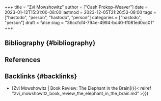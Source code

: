 +++
title = "Zvi Mowshowitz"
author = ["Cash Prokop-Weaver"]
date = 2023-01-12T15:31:00-08:00
lastmod = 2023-12-05T21:26:53-08:00
tags = ["hastodo", "person", "hastodo", "person"]
categories = ["hastodo", "person"]
draft = false
slug = "36ccfcf4-794e-4994-bc40-ff081ed0cc01"
+++

## Bibliography {#bibliography}

## References

<style>.csl-entry{text-indent: -1.5em; margin-left: 1.5em;}</style><div class="csl-bib-body">
</div>


## Backlinks {#backlinks}

-   [Zvi Mowshowitz | Book Review: The Elephant in the Brain]({{< relref "zvi_mowshowitz_book_review_the_elephant_in_the_brain.md" >}})
